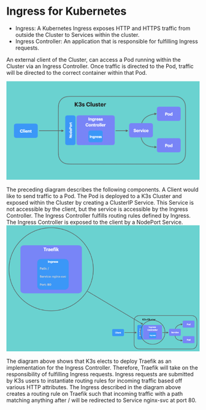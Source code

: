 # Ingress for Kubernetes

 * Ingress: A Kubernetes Ingress exposes HTTP and HTTPS traffic from outside the Cluster to Services within the cluster.
 * Ingress Controller: An application that is responsible for fulfilling Ingress requests.

An external client of the Cluster, can access a Pod running within the Cluster via an Ingress Controller. Once traffic is directed to the Pod, traffic will be directed to the correct container within that Pod.

![Figure](https://github.com/jnvarghese/Azure/blob/master/image/1_StSV9Y39W526t9VbXo7Pmw.png?raw=true)

The preceding diagram describes the following components. A Client would like to send traffic to a Pod. The Pod is deployed to a K3s Cluster and exposed within the Cluster by creating a ClusterIP Service. This Service is not accessible by the client, but the service is accessible by the Ingress Controller. The Ingress Controller fulfills routing rules defined by Ingress. The Ingress Controller is exposed to the client by a NodePort Service.
![Figure](https://github.com/jnvarghese/Azure/blob/master/image/1_5oo8LVrF2byMiXmq7vGUFw.png?raw=true)

The diagram above shows that K3s elects to deploy Traefik as an implementation for the Ingress Controller. Therefore, Traefik will take on the responsibility of fulfilling Ingress requests. Ingress requests are submitted by K3s users to instantiate routing rules for incoming traffic based off various HTTP attributes.
The Ingress described in the diagram above creates a routing rule on Traefik such that incoming traffic with a path matching anything after / will be redirected to Service nginx-svc at port 80.
